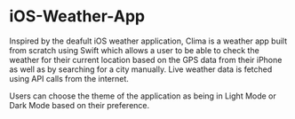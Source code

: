 # iOS-Weather-App

Inspired by the deafult iOS weather application, Clima is a weather app built from scratch using Swift which allows a user to be able to check the weather for their current location based on the GPS data from their iPhone as well as by searching for a city manually. Live weather data is fetched using API calls from the internet. 

Users can choose the theme of the application as being in Light Mode or Dark Mode based on their preference.

